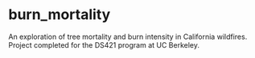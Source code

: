 # burn_mortality
An exploration of tree mortality and burn intensity in California wildfires. Project completed for the DS421 program at UC Berkeley.

